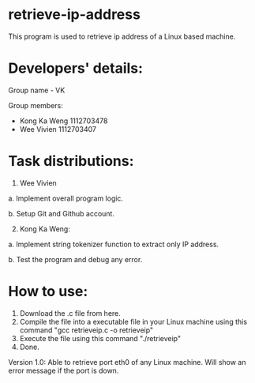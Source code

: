 # retrieve-ip-address
This program is used to retrieve ip address of a Linux based machine.

# Developers' details:
Group name - VK

Group members:
- Kong Ka Weng 1112703478
- Wee Vivien 1112703407


# Task distributions:

1. Wee Vivien

  a. Implement overall program logic.
  
  b. Setup Git and Github account.

2. Kong Ka Weng:

  a. Implement string tokenizer function to extract only IP address.

  b. Test the program and debug any error.


# How to use:

1. Download the .c file from here.
2. Compile the file into a executable file in your Linux machine using this command "gcc retrieveip.c -o retrieveip"
3. Execute the file using this command "./retrieveip"
4. Done.


Version 1.0:
Able to retrieve port eth0 of any Linux machine. Will show an error message if the port is down.
